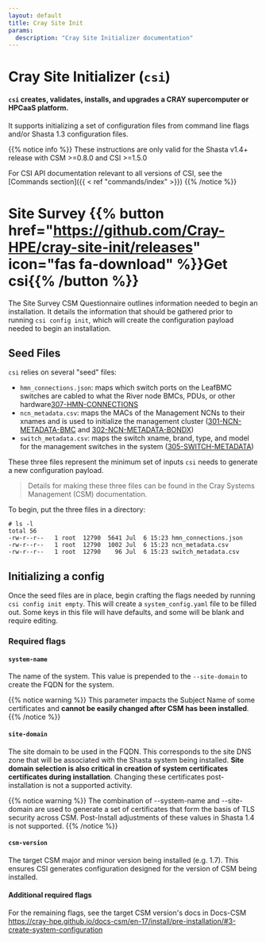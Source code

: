 ```yaml
---
layout: default
title: Cray Site Init
params:
  description: "Cray Site Initializer documentation"
---
```


# Cray Site Initializer (`csi`)

#### `csi` creates, validates, installs, and upgrades a CRAY supercomputer or HPCaaS platform.

It supports initializing a set of configuration files from command line flags and/or Shasta 1.3 configuration files.

{{% notice info %}}
These instructions are only valid for the Shasta v1.4+ release with CSM \>=0.8.0 and CSI \>=1.5.0

For CSI API documentation relevant to all versions of CSI, see the [Commands section]({{ < ref "commands/index" >}})
{{% /notice %}}

# Site Survey {{% button href="https://github.com/Cray-HPE/cray-site-init/releases" icon="fas fa-download" %}}Get csi{{% /button %}}

The Site Survey CSM Questionnaire outlines information needed to begin an installation.  It details the information that should be gathered prior to running `csi config init`, which will create the configuration payload needed to begin an installation.

## Seed Files

`csi` relies on several "seed" files:

- `hmn_connections.json`: maps which switch ports on the LeafBMC switches are cabled to what the River node BMCs, PDUs, or other hardware[307-HMN-CONNECTIONS](#)
- `ncn_metadata.csv`: maps the MACs of the Management NCNs to their xnames and is used to initialize the management cluster ([301-NCN-METADATA-BMC](#) and [302-NCN-METADATA-BONDX](#))
- `switch_metadata.csv`: maps the switch xname, brand, type, and model for the management switches in the system ([305-SWITCH-METADATA](#))

These three files represent the minimum set of inputs `csi` needs to generate a new configuration payload.  

> Details for making these three files can be found in the Cray Systems Management (CSM) documentation.

To begin, put the three files in a directory:

```
# ls -l
total 56
-rw-r--r--   1 root  12790  5641 Jul  6 15:23 hmn_connections.json
-rw-r--r--   1 root  12790  1002 Jul  6 15:23 ncn_metadata.csv
-rw-r--r--   1 root  12790    96 Jul  6 15:23 switch_metadata.csv
```

## Initializing a config

Once the seed files are in place, begin crafting the flags needed by running `csi config init empty`. This will create
a `system_config.yaml` file to be filled out. Some keys in this file will have defaults, and some will be blank and require 
editing.

### Required flags

#### `system-name`

The name of the system.  This value is prepended to the `--site-domain` to create the FQDN for the system.  

{{% notice warning %}}
This parameter impacts the Subject Name of some certificates and **cannot be easily changed after CSM has been installed**.
{{% /notice %}}

#### `site-domain`

The site domain to be used in the FQDN.  This corresponds to the site
DNS zone that will be associated with the Shasta system being
installed.  **Site domain selection is also critical in creation of system certificates certificates during installation**.  Changing these certificates post-installation is not a supported activity.

{{% notice warning %}}
The combination of --system-name and --site-domain are used to generate a set of certificates that form the basis of TLS security across CSM.  Post-Install adjustments of these values in Shasta 1.4 is not supported.
{{% /notice %}}

#### `csm-version`

The target CSM major and minor version being installed (e.g. 1.7). This ensures CSI generates configuration designed for
the version of CSM being installed.

#### Additional required flags

For the remaining flags, see the target CSM version's docs in Docs-CSM https://cray-hpe.github.io/docs-csm/en-17/install/pre-installation/#3-create-system-configuration
